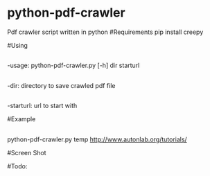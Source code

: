 python-pdf-crawler
==========

Pdf crawler  script written in python 
#Requirements
pip install creepy

#Using
##
-usage: python-pdf-crawler.py [-h] dir starturl
##
-dir: directory to save crawled pdf file
##
-starturl: url to start with

#Example
##
python-pdf-crawler.py temp http://www.autonlab.org/tutorials/

#Screen Shot

#Todo:
##

